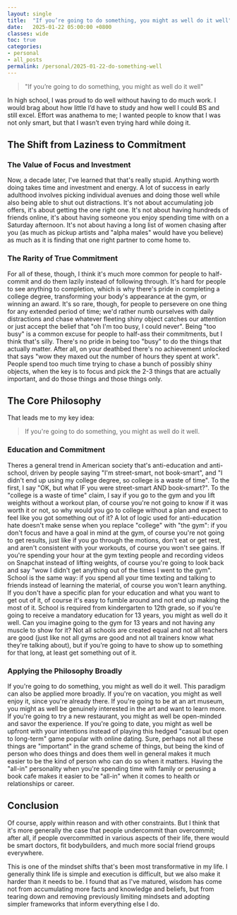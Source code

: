 ```yaml
---
layout: single
title:  "If you’re going to do something, you might as well do it well"
date:   2025-01-22 05:00:00 +0800
classes: wide
toc: true
categories:
- personal
- all_posts
permalink: /personal/2025-01-22-do-something-well
---
```


> "If you’re going to do something, you might as well do it well"

In high school, I was proud to do well without having to do much work. I would brag about how little I’d have to study and how well I could BS and still excel. Effort was anathema to me; I wanted people to know that I was not only smart, but that I wasn’t even trying hard while doing it.

## The Shift from Laziness to Commitment

### The Value of Focus and Investment

Now, a decade later, I've learned that that's really stupid. Anything worth doing takes time and investment and energy. A lot of success in early adulthood involves picking individual avenues and doing those well while also being able to shut out distractions. It's not about accumulating job offers, it's about getting the one right one. It's not about having hundreds of friends online, it's about having someone you enjoy spending time with on a Saturday afternoon. It's not about having a long list of women chasing after you (as much as pickup artists and "alpha males" would have you believe) as much as it is finding that one right partner to come home to.

### The Rarity of True Commitment

For all of these, though, I think it's much more common for people to half-commit and do them lazily instead of following through. It's hard for people to see anything to completion, which is why there's pride in completing a college degree, transforming your body's appearance at the gym, or winning an award. It's so rare, though, for people to persevere on one thing for any extended period of time; we'd rather numb ourselves with daily distractions and chase whatever fleeting shiny object catches our attention or just accept the belief that "oh I'm too busy, I could never". Being "too busy" is a common excuse for people to half-ass their commitments, but I think that's silly. There's no pride in being too "busy" to do the things that actually matter. After all, on your deathbed there's no achievement unlocked that says "wow they maxed out the number of hours they spent at work". People spend too much time trying to chase a bunch of possibly shiny objects, when the key is to focus and pick the 2-3 things that are actually important, and do those things and those things only.

## The Core Philosophy

That leads me to my key idea:

> If you're going to do something, you might as well do it well.

### Education and Commitment

Theres a general trend in American society that's anti-education and anti-school, driven by people saying "I'm street-smart, not book-smart", and "I didn't end up using my college degree, so college is a waste of time". To the first, I say "OK, but what IF you were street-smart AND book-smart?". To the "college is a waste of time" claim, I say if you go to the gym and you lift weights without a workout plan, of course you're not going to know if it was worth it or not, so why would you go to college without a plan and expect to feel like you got something out of it? A lot of logic used for anti-education hate doesn't make sense when you replace "college" with "the gym": if you don't focus and have a goal in mind at the gym, of course you're not going to get results, just like if you go through the motions, don't eat or get rest, and aren't consistent with your workouts, of course you won't see gains. If you're spending your hour at the gym texting people and recording videos on Snapchat instead of lifting weights, of course you're going to look back and say "wow I didn't get anything out of the times I went to the gym". School is the same way: if you spend all your time texting and talking to friends instead of learning the material, of course you won't learn anything. If you don't have a specific plan for your education and what you want to get out of it, of course it's easy to fumble around and not end up making the most of it. School is required from kindergarten to 12th grade, so if you're going to receive a mandatory education for 13 years, you might as well do it well. Can you imagine going to the gym for 13 years and not having any muscle to show for it? Not all schools are created equal and not all teachers are good (just like not all gyms are good and not all trainers know what they're talking about), but if you're going to have to show up to something for that long, at least get something out of it.

### Applying the Philosophy Broadly

If you're going to do something, you might as well do it well. This paradigm can also be applied more broadly. If you're on vacation, you might as well enjoy it, since you're already there. If you're going to be at an art museum, you might as well be genuinely interested in the art and want to learn more. If you're going to try a new restaurant, you might as well be open-minded and savor the experience. If you're going to date, you might as well be upfront with your intentions instead of playing this hedged "casual but open to long-term" game popular with online dating. Sure, perhaps not all these things are "important" in the grand scheme of things, but being the kind of person who does things and does them well in general makes it much easier to be the kind of person who can do so when it matters. Having the "all-in" personality when you're spending time with family or perusing a book cafe makes it easier to be "all-in" when it comes to health or relationships or career.

## Conclusion

Of course, apply within reason and with other constraints. But I think that it's more generally the case that people undercommit than overcommit; after all, if people overcommitted in various aspects of their life, there would be smart doctors, fit bodybuilders, and much more social friend groups everywhere.

This is one of the mindset shifts that's been most transformative in my life. I generally think life is simple and execution is difficult, but we also make it harder than it needs to be. I found that as I've matured, wisdom has come not from accumulating more facts and knowledge and beliefs, but from tearing down and removing previously limiting mindsets and adopting simpler frameworks that inform everything else I do.
